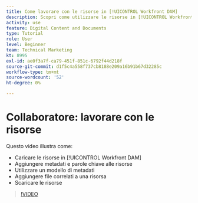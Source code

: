 ```yaml
---
title: Come lavorare con le risorse in [!UICONTROL Workfront DAM]
description: Scopri come utilizzare le risorse in [!UICONTROL Workfront DAM].
activity: use
feature: Digital Content and Documents
type: Tutorial
role: User
level: Beginner
team: Technical Marketing
kt: 8995
exl-id: ae0f3a7f-ca79-451f-851c-6792f44d218f
source-git-commit: d1f5c4a558f737cb8188e209a16b91b67d32285c
workflow-type: tm+mt
source-wordcount: '52'
ht-degree: 0%

---
```


# Collaboratore: lavorare con le risorse

Questo video illustra come:

* Caricare le risorse in [!UICONTROL Workfront DAM]
* Aggiungere metadati e parole chiave alle risorse
* Utilizzare un modello di metadati
* Aggiungere file correlati a una risorsa
* Scaricare le risorse

>[!VIDEO](https://video.tv.adobe.com/v/335255/?quality=12)

